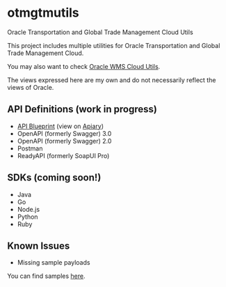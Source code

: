# otmgtmutils
Oracle Transportation and Global Trade Management Cloud Utils

This project includes multiple utilities for Oracle Transportation and Global Trade Management Cloud.

You may also want to check [Oracle WMS Cloud Utils](https://github.com/fribeiro1/oraclewmscloudutils).

The views expressed here are my own and do not necessarily reflect the views of Oracle.

## API Definitions (work in progress)

* [API Blueprint](https://github.com/fribeiro1/otmgtmutils/tree/master/API%20Definitions/REST%20API%20API%20Blueprint.apib) (view on [Apiary](https://otmgtmrestapi.docs.apiary.io/))
* OpenAPI (formerly Swagger) 3.0
* OpenAPI (formerly Swagger) 2.0
* Postman
* ReadyAPI (formerly SoapUI Pro)

## SDKs (coming soon!)

* Java
* Go
* Node.js
* Python
* Ruby

## Known Issues

* Missing sample payloads

You can find samples [here](https://simplesassim.wordpress.com/tag/oracle-transportation-and-global-trade-management-cloud/).